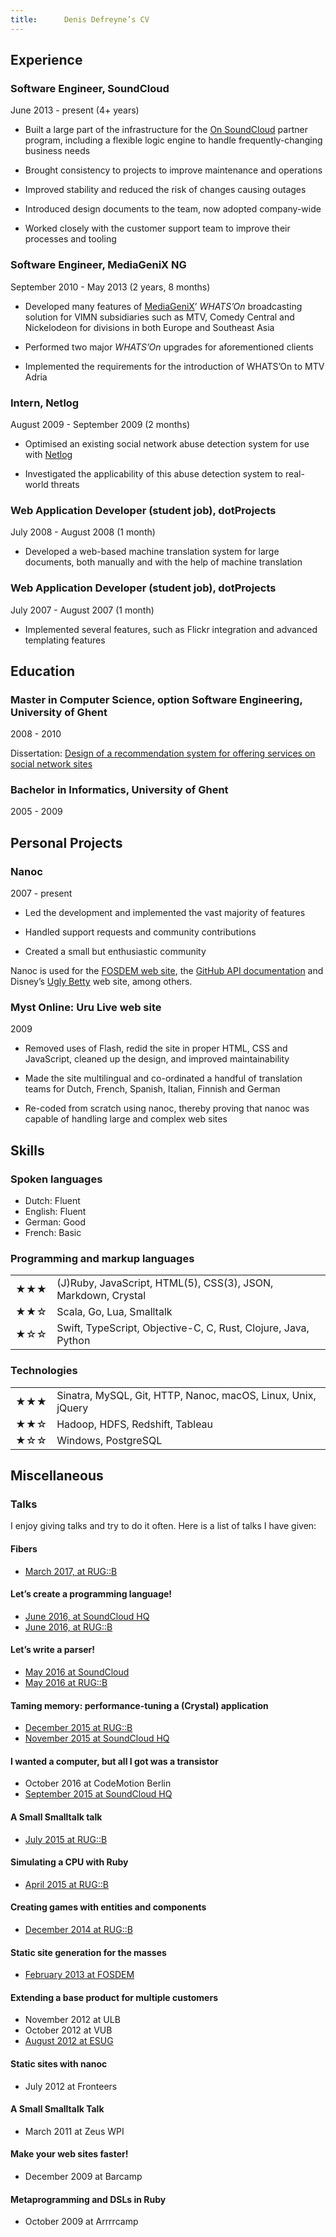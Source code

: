 ```yaml
---
title:      Denis Defreyne’s CV
---
```


Experience
----------

### Software Engineer, SoundCloud

June 2013 - present (4+ years)

* Built a large part of the infrastructure for the [On SoundCloud](https://on.soundcloud.com/) partner program, including a flexible logic engine to handle frequently-changing business needs

* Brought consistency to projects to improve maintenance and operations

* Improved stability and reduced the risk of changes causing outages

* Introduced design documents to the team, now adopted company-wide

* Worked closely with the customer support team to improve their processes and tooling

### Software Engineer, MediaGeniX NG

September 2010 - May 2013 (2 years, 8 months)

* Developed many features of [MediaGeniX](http://mediagenix.tv)’ _WHATS’On_ broadcasting solution for VIMN subsidiaries such as MTV, Comedy Central and Nickelodeon for divisions in both Europe and Southeast Asia

* Performed two major _WHATS’On_ upgrades for aforementioned clients

* Implemented the requirements for the introduction of WHATS’On to MTV Adria

### Intern, Netlog

August 2009 - September 2009 (2 months)

* Optimised an existing social network abuse detection system for use with [Netlog](http://netlog.com/)

* Investigated the applicability of this abuse detection system to real-world threats

### Web Application Developer (student job), dotProjects

July 2008 - August 2008 (1 month)

* Developed a web-based machine translation system for large documents, both manually and with the help of machine translation

### Web Application Developer (student job), dotProjects

July 2007 - August 2007 (1 month)

* Implemented several features, such as Flickr integration and advanced templating features

Education
---------

### Master in Computer Science, option Software Engineering, University of Ghent

2008 - 2010

Dissertation: [Design of a recommendation system for offering services on social network sites](http://stoneship.org/pub/thesis.pdf)

### Bachelor in Informatics, University of Ghent

2005 - 2009

Personal Projects
-----------------

### Nanoc

2007 - present

* Led the development and implemented the vast majority of features

* Handled support requests and community contributions

* Created a small but enthusiastic community

Nanoc is used for the [FOSDEM web site](http://fosdem.org), the [GitHub API documentation](http://developer.github.com/) and Disney’s [Ugly Betty](http://www.dadt.com/uglybetty/) web site, among others.

### Myst Online: Uru Live web site

2009

* Removed uses of Flash, redid the site in proper HTML, CSS and JavaScript, cleaned up the design, and improved maintainability

* Made the site multilingual and co-ordinated a handful of translation teams for Dutch, French, Spanish, Italian, Finnish and German

* Re-coded from scratch using nanoc, thereby proving that nanoc was capable of handling large and complex web sites

Skills
------

### Spoken languages

* Dutch: Fluent
* English: Fluent
* German: Good
* French: Basic

### Programming and markup languages

<table>
    <tr>
        <td>★★★</td>
        <td>(J)Ruby, JavaScript, HTML(5), CSS(3), JSON, Markdown, Crystal</td>
    </tr>
    <tr>
        <td>★★☆</td>
        <td>Scala, Go, Lua, Smalltalk</td>
    </tr>
    <tr>
        <td>★☆☆</td>
        <td>Swift, TypeScript, Objective-C, C, Rust, Clojure, Java, Python</td>
    </tr>
</table>

### Technologies

<table>
    <tr>
        <td>★★★</td>
        <td>Sinatra, MySQL, Git, HTTP, Nanoc, macOS, Linux, Unix, jQuery</td>
    </tr>
    <tr>
        <td>★★☆</td>
        <td>Hadoop, HDFS, Redshift, Tableau</td>
    </tr>
    <tr>
        <td>★☆☆</td>
        <td>Windows, PostgreSQL</td>
    </tr>
</table>

Miscellaneous
-------------

### Talks

I enjoy giving talks and try to do it often. Here is a list of talks I have given:

#### Fibers

* [March 2017, at RUG::B](https://speakerdeck.com/ddfreyne/fibers)

#### Let’s create a programming language!

* [June 2016, at SoundCloud HQ](https://speakerdeck.com/ddfreyne/lets-create-a-programming-language-soundcloud-hq-edition)
* [June 2016, at RUG::B](https://speakerdeck.com/ddfreyne/lets-create-a-programming-language-rug-b-edition)

#### Let’s write a parser!

* [May 2016 at SoundCloud](https://speakerdeck.com/ddfreyne/lets-write-a-parser-soundcloud-hq-edition)
* [May 2016 at RUG::B](https://speakerdeck.com/ddfreyne/lets-write-a-parser-rug-b-edition)

#### Taming memory: performance-tuning a (Crystal) application

* [December 2015 at RUG::B](https://speakerdeck.com/ddfreyne/taming-memory-performance-tuning-a-crystal-application-rug-b-edition)
* [November 2015 at SoundCloud HQ](https://speakerdeck.com/ddfreyne/taming-memory-performance-tuning-a-crystal-application-soundcloud-hq-edition)

#### I wanted a computer, but all I got was a transistor

* October 2016 at CodeMotion Berlin
* [September 2015 at SoundCloud HQ](https://speakerdeck.com/ddfreyne/i-wanted-a-computer-but-all-i-got-was-a-transistor)

#### A Small Smalltalk talk

* [July 2015 at RUG::B](https://speakerdeck.com/ddfreyne/a-small-smalltalk-talk-rug-b-edition)

#### Simulating a CPU with Ruby

* [April 2015 at RUG::B](https://speakerdeck.com/ddfreyne/simulating-a-cpu-with-ruby)

#### Creating games with entities and components

* [December 2014 at RUG::B](https://speakerdeck.com/ddfreyne/creating-games-with-entities-and-components)

#### Static site generation for the masses

* [February 2013 at FOSDEM](https://speakerdeck.com/ddfreyne/static-site-generation-for-the-masses)

#### Extending a base product for multiple customers

* November 2012 at ULB
* October 2012 at VUB
* [August 2012 at ESUG](https://speakerdeck.com/ddfreyne/extending-a-base-product-for-multiple-customers)

#### Static sites with nanoc

* July 2012 at Fronteers

#### A Small Smalltalk Talk

* March 2011 at Zeus WPI

#### Make your web sites faster!

* December 2009 at Barcamp

#### Metaprogramming and DSLs in Ruby

* October 2009 at Arrrrcamp
